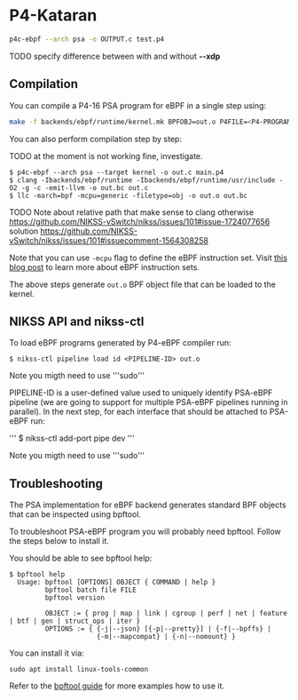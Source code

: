 # P4-Kataran

```bash
p4c-ebpf --arch psa -o OUTPUT.c test.p4

```
TODO specify difference between with and without **--xdp**

## Compilation

You can compile a P4-16 PSA program for eBPF in a single step using:

```bash
make -f backends/ebpf/runtime/kernel.mk BPFOBJ=out.o P4FILE=<P4-PROGRAM>.p4 P4C=p4c-ebpf psa
```

You can also perform compilation step by step:

TODO at the moment is not working fine, investigate.

```
$ p4c-ebpf --arch psa --target kernel -o out.c main.p4
$ clang -Ibackends/ebpf/runtime -Ibackends/ebpf/runtime/usr/include -O2 -g -c -emit-llvm -o out.bc out.c
$ llc -march=bpf -mcpu=generic -filetype=obj -o out.o out.bc
```

TODO Note about relative path that make sense to clang otherwise https://github.com/NIKSS-vSwitch/nikss/issues/101#issue-1724077656 solution https://github.com/NIKSS-vSwitch/nikss/issues/101#issuecomment-1564308258

Note that you can use `-mcpu` flag to define the eBPF instruction set. Visit [this blog post](https://pchaigno.github.io/bpf/2021/10/20/ebpf-instruction-sets.html) to learn more about eBPF instruction sets.

The above steps generate `out.o` BPF object file that can be loaded to the kernel.

## NIKSS API and nikss-ctl

To load eBPF programs generated by P4-eBPF compiler run:

```
$ nikss-ctl pipeline load id <PIPELINE-ID> out.o
```
Note you migth need to use '''sudo'''

PIPELINE-ID is a user-defined value used to uniquely identify PSA-eBPF pipeline (we are going to support for multiple PSA-eBPF pipelines running in parallel). In the next step, for each interface that should be attached to PSA-eBPF run:

'''
$ nikss-ctl add-port pipe <PIPELINE-ID> dev <INTF>
'''

Note you migth need to use '''sudo'''

## Troubleshooting

The PSA implementation for eBPF backend generates standard BPF objects that can be inspected using bpftool.

To troubleshoot PSA-eBPF program you will probably need bpftool. Follow the steps below to install it.

You should be able to see bpftool help:

```
$ bpftool help
  Usage: bpftool [OPTIONS] OBJECT { COMMAND | help }
         bpftool batch file FILE
         bpftool version

         OBJECT := { prog | map | link | cgroup | perf | net | feature | btf | gen | struct_ops | iter }
         OPTIONS := { {-j|--json} [{-p|--pretty}] | {-f|--bpffs} |
                      {-m|--mapcompat} | {-n|--nomount} }
```

You can install it via:
```
sudo apt install linux-tools-common
```


Refer to the [bpftool guide](https://manpages.ubuntu.com/manpages/focal/man8/bpftool-prog.8.html) for more examples how to use it.